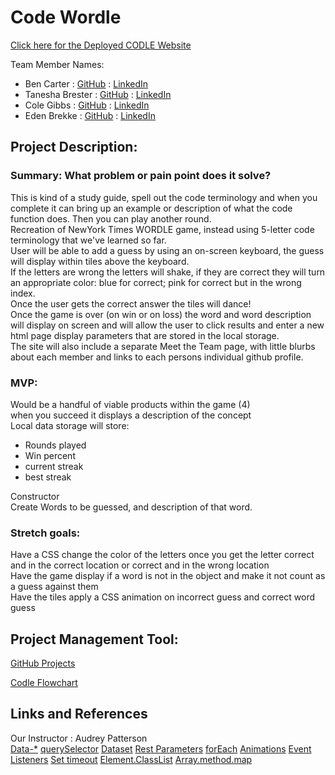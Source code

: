 # Code Wordle

[Click here for the Deployed CODLE Website](https://team-salt-lake-city.github.io/code-wordle/)

Team Member Names: 
* Ben Carter : [GitHub](https://github.com/MotoBenny) : [LinkedIn](https://www.linkedin.com/in/benjamin-carter-dev/)
* Tanesha Brester : [GitHub](https://github.com/taneshaa) : [LinkedIn](https://www.linkedin.com/in/taneshabrester/)
* Cole Gibbs : [GitHub](https://github.com/colegibbs) : [LinkedIn](https://www.linkedin.com/in/cole-gibbs/)
* Eden Brekke : [GitHub](https://github.com/eden-brekke) : [LinkedIn](https://www.linkedin.com/in/eden-brekke/)

## Project Description: <br>

### Summary: What problem or pain point does it solve?
This is kind of a study guide, spell out the code terminology and when you complete it can bring up an example or description of what the code function does. Then you can play another round.  <br>
Recreation of NewYork Times WORDLE game, instead using 5-letter code terminology that we've learned so far. <br>
User will be able to add a guess by using an on-screen keyboard, the guess will display within tiles above the keyboard.  <br>
If the letters are wrong the letters will shake, if they are correct they will turn an appropriate color: blue for correct; pink for correct but in the wrong index.  <br>
Once the user gets the correct answer the tiles will dance!  <br>
Once the game is over (on win or on loss) the word and word description will display on screen and will allow the user to click results and enter a new html page display parameters that are stored in the local storage.  <br>
The site will also include a separate Meet the Team page, with little blurbs about each member and links to each persons individual github profile.  <br>


### MVP:  <br>
Would be a handful of viable products within the game (4) <br>
when you succeed it displays a description of the concept <br>
Local data storage will store: 
- Rounds played
- Win percent
- current streak
- best streak
 
Constructor <br>
Create Words to be guessed, and description of that word.  <br>

### Stretch goals: 
Have a CSS change the color of the letters once you get the letter correct and in the correct location or correct and in the wrong location <br>
Have the game display if a word is not in the object and make it not count as a guess against them <br>
Have the tiles apply a CSS animation on incorrect guess and correct word guess <br>


## Project Management Tool: 
[GitHub Projects](https://github.com/Team-Salt-Lake-City/code-wordle/projects/1)

[Codle Flowchart](/wireframes/codleflowchart.png)

## Links and References
Our Instructor : Audrey Patterson  <br>
[Data-*](https://developer.mozilla.org/en-US/docs/Web/HTML/Global_attributes/data-*)
[querySelector](https://developer.mozilla.org/en-US/docs/Web/API/Document/querySelector)
[Dataset](https://developer.mozilla.org/en-US/docs/Web/API/HTMLElement/dataset)
[Rest Parameters](https://developer.mozilla.org/en-US/docs/Web/JavaScript/Reference/Functions/rest_parameters)
[forEach](https://www.w3schools.com/jsref/jsref_foreach.asp)
[Animations](https://www.w3schools.com/howto/howto_css_shakeimage.asp)
[Event Listeners](https://developer.mozilla.org/en-US/docs/Web/API/EventTarget/addEventListener)
[Set timeout](https://developer.mozilla.org/en-US/docs/Web/API/setTimeout)
[Element.ClassList](https://developer.mozilla.org/en-US/docs/Web/API/Element/classList)
[Array.method.map](https://developer.mozilla.org/en-US/docs/Web/JavaScript/Reference/Global_Objects/Array/map)


